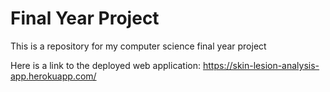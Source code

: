# Final Year Project
This is a repository for my computer science final year project

Here is a link to the deployed web application: https://skin-lesion-analysis-app.herokuapp.com/
